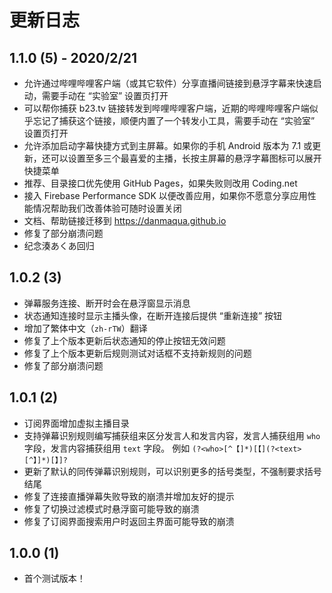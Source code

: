 # 更新日志

## 1.1.0 (5) - 2020/2/21

- 允许通过哔哩哔哩客户端（或其它软件）分享直播间链接到悬浮字幕来快速启动，需要手动在 “实验室” 设置页打开
- 可以帮你捕获 b23.tv 链接转发到哔哩哔哩客户端，近期的哔哩哔哩客户端似乎忘记了捕获这个链接，顺便内置了一个转发小工具，需要手动在 “实验室” 设置页打开
- 允许添加启动字幕快捷方式到主屏幕。如果你的手机 Android 版本为 7.1 或更新，还可以设置至多三个最喜爱的主播，长按主屏幕的悬浮字幕图标可以展开快捷菜单
- 推荐、目录接口优先使用 GitHub Pages，如果失败则改用 Coding.net
- 接入 Firebase Performance SDK 以便改善应用，如果你不愿意分享应用性能情况帮助我们改善体验可随时设置关闭
- 文档、帮助链接迁移到 <https://danmaqua.github.io>
- 修复了部分崩溃问题
- 纪念湊あくあ回归

## 1.0.2 (3)

- 弹幕服务连接、断开时会在悬浮窗显示消息
- 状态通知连接时显示主播头像，在断开连接后提供 “重新连接” 按钮
- 增加了繁体中文（`zh-rTW`）翻译
- 修复了上个版本更新后状态通知的停止按钮无效问题
- 修复了上个版本更新后规则测试对话框不支持新规则的问题
- 修复了部分崩溃问题

## 1.0.1 (2)

- 订阅界面增加虚拟主播目录
- 支持弹幕识别规则编写捕获组来区分发言人和发言内容，发言人捕获组用 `who` 字段，发言内容捕获组用 `text` 字段。
  例如 `(?<who>[^【]*)[【](?<text>[^】]*)[】]?`
- 更新了默认的同传弹幕识别规则，可以识别更多的括号类型，不强制要求括号结尾
- 修复了连接直播弹幕失败导致的崩溃并增加友好的提示
- 修复了切换过滤模式时悬浮窗可能导致的崩溃
- 修复了订阅界面搜索用户时返回主界面可能导致的崩溃

## 1.0.0 (1)

- 首个测试版本！

